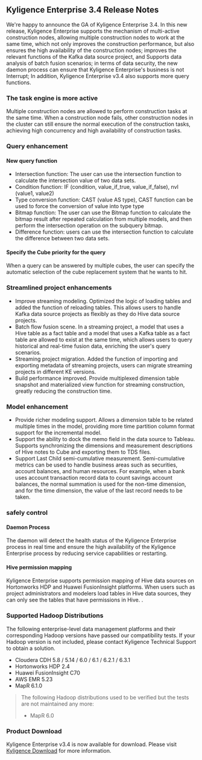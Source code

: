 ## Kyligence Enterprise 3.4 Release Notes

We're happy to announce the GA of Kyligence Enterprise 3.4. In this new release, Kyligence Enterprise supports the mechanism of multi-active construction nodes, allowing multiple construction nodes to work at the same time, which not only improves the construction performance, but also ensures the high availability of the construction nodes; improves the relevant functions of the Kafka data source project, and Supports data analysis of batch fusion scenarios; in terms of data security, the new daemon process can ensure that Kyligence Enterprise's business is not Interrupt; In addition, Kyligence Enterprise v3.4 also supports more query functions.

### The task engine is more active
Multiple construction nodes are allowed to perform construction tasks at the same time. When a construction node fails, other construction nodes in the cluster can still ensure the normal execution of the construction tasks, achieving high concurrency and high availability of construction tasks.


### Query enhancement
#### New query function
* Intersection function: The user can use the intersection function to calculate the intersection value of two data sets.
* Condition function: IF (condition, value_if_true, value_if_false), nvl (value1, value2)
* Type conversion function: CAST (value AS type), CAST function can be used to force the conversion of value into type type
* Bitmap function: The user can use the Bitmap function to calculate the bitmap result after repeated calculation from multiple models, and then perform the intersection operation on the subquery bitmap.
* Difference function: users can use the intersection function to calculate the difference between two data sets.

#### Specify the Cube priority for the query
When a query can be answered by multiple cubes, the user can specify the automatic selection of the cube replacement system that he wants to hit.


### Streamlined project enhancements
* Improve streaming modeling. Optimized the logic of loading tables and added the function of reloading tables. This allows users to handle Kafka data source projects as flexibly as they do Hive data source projects.
* Batch flow fusion scene. In a streaming project, a model that uses a Hive table as a fact table and a model that uses a Kafka table as a fact table are allowed to exist at the same time, which allows users to query historical and real-time fusion data, enriching the user's query scenarios.
* Streaming project migration. Added the function of importing and exporting metadata of streaming projects, users can migrate streaming projects in different KE versions.
* Build performance improved. Provide multiplexed dimension table snapshot and materialized view function for streaming construction, greatly reducing the construction time.


### Model enhancement
* Provide richer modeling support. Allows a dimension table to be related multiple times in the model, providing more time partition column format support for the incremental model.
* Support the ability to dock the memo field in the data source to Tableau. Supports synchronizing the dimensions and measurement descriptions of Hive notes to Cube and exporting them to TDS files.
* Support Last Child semi-cumulative measurement. Semi-cumulative metrics can be used to handle business areas such as securities, account balances, and human resources. For example, when a bank uses account transaction record data to count savings account balances, the normal summation is used for the non-time dimension, and for the time dimension, the value of the last record needs to be taken.


### safely control

#### Daemon Process
The daemon will detect the health status of the Kyligence Enterprise process in real time and ensure the high availability of the Kyligence Enterprise process by reducing service capabilities or restarting.

#### Hive permission mapping
Kyligence Enterprise supports permission mapping of Hive data sources on Hortonworks HDP and Huawei FusionInsight platforms. When users such as project administrators and modelers load tables in Hive data sources, they can only see the tables that have permissions in Hive. .


### Supported Hadoop Distributions ###

The following enterprise-level data management platforms and their corresponding Hadoop versions have passed our compatibility tests. If your Hadoop version is not included, please contact Kyligence Technical Support to obtain a solution.

* Cloudera CDH 5.8 / 5.14 / 6.0 / 6.1 / 6.2.1 / 6.3.1
* Hortonworks HDP 2.4
* Huawei FusionInsight C70
* AWS EMR 5.23
* MapR 6.1.0


> The following Hadoop distributions used to be verified but the tests are not maintained any more:
>
> - MapR 6.0

### Product Download

Kyligence Enterprise v3.4 is now available for download. Please visit [Kyligence Download](http://download.kyligence.io/) for more information.
